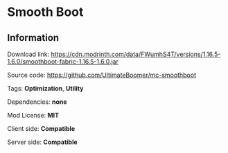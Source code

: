 # Smooth Boot

## **Information**

Download link: https://cdn.modrinth.com/data/FWumhS4T/versions/1.16.5-1.6.0/smoothboot-fabric-1.16.5-1.6.0.jar

Source code: https://github.com/UltimateBoomer/mc-smoothboot

Tags: **Optimization**, **Utility**

Dependencies: **none**

Mod License: **MIT**

Client side: **Compatible**

Server side: **Compatible**
